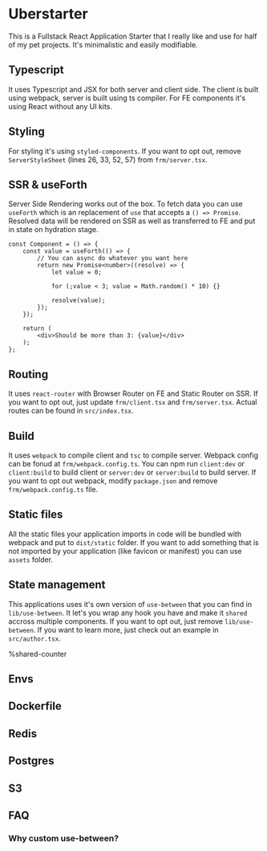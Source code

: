 # Uberstarter

This is a Fullstack React Application Starter that I really like and use for half of my pet projects. It's minimalistic and easily modifiable.

## Typescript

It uses Typescript and JSX for both server and client side. The client is built using webpack, server is built using ts compiler. For FE components it's using React without any UI kits.

## Styling

For styling it's using `styled-components`. If you want to opt out, remove `ServerStyleSheet` (lines 26, 33, 52, 57) from `frm/server.tsx`.

## SSR & useForth

Server Side Rendering works out of the box. To fetch data you can use `useForth` which is an replacement of `use` that accepts a `() => Promise`. Resolved data will be rendered on SSR as well as transferred to FE and put in state on hydration stage.

```
const Component = () => {
    const value = useForth(() => {
        // You can async do whatever you want here
        return new Promise<number>((resolve) => {
            let value = 0;

            for (;value < 3; value = Math.random() * 10) {}

            resolve(value);
        });
    });

    return (
        <div>Should be more than 3: {value}</div>
    );
};
```

## Routing

It uses `react-router` with Browser Router on FE and Static Router on SSR. If you want to opt out, just update `frm/client.tsx` and `frm/server.tsx`. Actual routes can be found in `src/index.tsx`.

## Build

It uses `webpack` to compile client and `tsc` to compile server. Webpack config can be fonud at `frm/webpack.config.ts`. You can npm run `client:dev` or `client:build` to build client or `server:dev` or `server:build` to build server. If you want to opt out webpack, modify `package.json` and remove `frm/webpack.config.ts` file.

## Static files

All the static files your application imports in code will be bundled with webpack and put to `dist/static` folder. If you want to add something that is not imported by your application (like favicon or manifest) you can use `assets` folder.

## State management

This applications uses it's own version of `use-between` that you can find in `lib/use-between`. It let's you wrap any hook you have and make it `shared` accross multiple components. If you want to opt out, just remove `lib/use-between`. If you want to learn more, just check out an example in `src/author.tsx`.

%shared-counter

## Envs

## Dockerfile

## Redis

## Postgres

## S3

## FAQ

### Why custom use-between?

